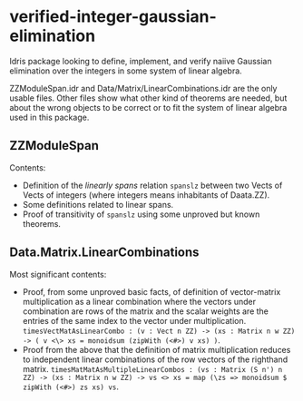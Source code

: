 # verified-integer-gaussian-elimination

Idris package looking to define, implement, and verify naiive Gaussian elimination over the integers in some system of linear algebra.

ZZModuleSpan.idr and Data/Matrix/LinearCombinations.idr are the only usable files.
Other files show what other kind of theorems are needed, but about the wrong objects to be correct or to fit the system of linear algebra used in this package.

## ZZModuleSpan

Contents:
* Definition of the *linearly spans* relation `spanslz` between two Vects of Vects of integers (where integers means inhabitants of Daata.ZZ).
* Some definitions related to linear spans.
* Proof of transitivity of `spanslz` using some unproved but known theorems.

## Data.Matrix.LinearCombinations

Most significant contents:
* Proof, from some unproved basic facts, of definition of vector-matrix multiplication as a linear combination where the vectors under combination are rows of the matrix and the scalar weights are the entries of the same index to the vector under multiplication. `timesVectMatAsLinearCombo : (v : Vect n ZZ) -> (xs : Matrix n w ZZ) -> ( v <\> xs = monoidsum (zipWith (<#>) v xs) )`.
* Proof from the above that the definition of matrix multiplication reduces to independent linear combinations of the row vectors of the righthand matrix. `timesMatMatAsMultipleLinearCombos : (vs : Matrix (S n') n ZZ) -> (xs : Matrix n w ZZ) -> vs <> xs = map (\zs => monoidsum $ zipWith (<#>) zs xs) vs`.
